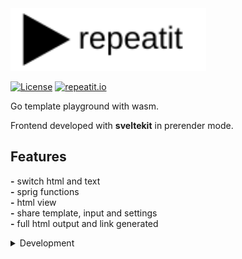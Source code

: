 <img src="./assets/logoR.svg" alt="repeatit" height="100"/>

[![License](https://img.shields.io/github/license/rytsh/repeatit?color=red&style=flat-square)](https://raw.githubusercontent.com/rytsh/repeatit/master/LICENSE)
[![repeatit.io](https://img.shields.io/badge/website-repeatit.io-blue?style=flat-square)](https://repeatit.io)

Go template playground with wasm.

Frontend developed with __sveltekit__ in prerender mode.

## Features

__-__ switch html and text  
__-__ sprig functions  
__-__ html view  
__-__ share template, input and settings  
__-__ full html output and link generated  

<details><summary>Development</summary>

Build wasm file

```sh
./build.sh --build
```

Run frontend

```sh
cd _web
pnpm run dev
```

Make local test first and to try other things use `ngrok` like tools before tag new version.

Add new tag with starts `v[0-9]` to publish new version of website.

</details>

